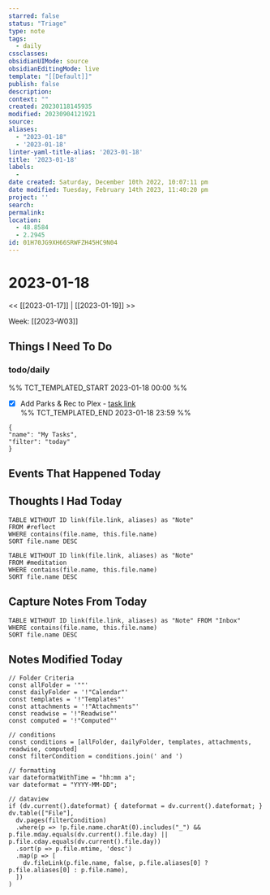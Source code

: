 ```yaml
---
starred: false
status: "Triage"
type: note
tags:
  - daily
cssclasses: 
obsidianUIMode: source
obsidianEditingMode: live
template: "[[Default]]"
publish: false
description: 
context: ""
created: 20230118145935
modified: 20230904121921
source: 
aliases:
  - "2023-01-18"
  - '2023-01-18'
linter-yaml-title-alias: '2023-01-18'
title: '2023-01-18'
labels:
  - 
date created: Saturday, December 10th 2022, 10:07:11 pm
date modified: Tuesday, February 14th 2023, 11:40:20 pm
project: ''
search: 
permalink: 
location:
  - 48.8584
  - 2.2945
id: 01H70JG9XH66SRWFZH45HC9N04
---
```


# 2023-01-18

<< [[2023-01-17]] | [[2023-01-19]] >>

Week: [[2023-W03]]

## Things I Need To Do

### todo/daily

%% TCT_TEMPLATED_START 2023-01-18 00:00 %%

- [X] Add Parks & Rec to Plex - [task link](https://todoist.com/app/task/6534051592)  
%% TCT_TEMPLATED_END 2023-01-18 23:59 %%

```todoist
{
"name": "My Tasks",
"filter": "today"
}
```

## Events That Happened Today

## Thoughts I Had Today

```dataview
TABLE WITHOUT ID link(file.link, aliases) as "Note"
FROM #reflect
WHERE contains(file.name, this.file.name)
SORT file.name DESC
```

```dataview
TABLE WITHOUT ID link(file.link, aliases) as "Note"
FROM #meditation
WHERE contains(file.name, this.file.name)
SORT file.name DESC
```
## Capture Notes From Today

```dataview
TABLE WITHOUT ID link(file.link, aliases) as "Note" FROM "Inbox"
WHERE contains(file.name, this.file.name)
SORT file.name DESC
```

## Notes Modified Today
```dataviewjs
// Folder Criteria
const allFolder = '""'
const dailyFolder = '!"Calendar"'
const templates = '!"Templates"'
const attachments = '!"Attachments"'
const readwise = '!"Readwise"'
const computed = '!"Computed"'

// conditions
const conditions = [allFolder, dailyFolder, templates, attachments, readwise, computed]
const filterCondition = conditions.join(' and ')

// formatting
var dateformatWithTime = "hh:mm a";
var dateformat = "YYYY-MM-DD";

// dataview 
if (dv.current().dateformat) { dateformat = dv.current().dateformat; }
dv.table(["File"],
  dv.pages(filterCondition)
  .where(p => !p.file.name.charAt(0).includes("_") && p.file.mday.equals(dv.current().file.day) || p.file.cday.equals(dv.current().file.day))
  .sort(p => p.file.mtime, 'desc')
  .map(p => [
    dv.fileLink(p.file.name, false, p.file.aliases[0] ? p.file.aliases[0] : p.file.name),
  ])
)
```
